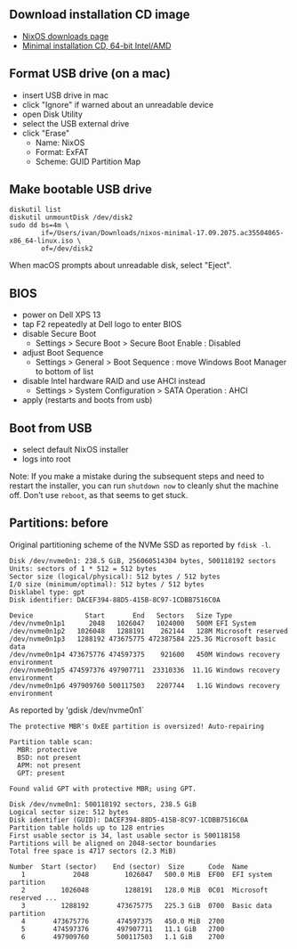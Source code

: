 ## Download installation CD image

- [NixOS downloads page](https://nixos.org/nixos/download.html)
 - [Minimal installation CD, 64-bit Intel/AMD](https://d3g5gsiof5omrk.cloudfront.net/nixos/17.09/nixos-17.09.2075.ac35504065/nixos-minimal-17.09.2075.ac35504065-x86_64-linux.iso)

## Format USB drive (on a mac)

- insert USB drive in mac
 - click "Ignore" if warned about an unreadable device
- open Disk Utility
 - select the USB external drive
 - click "Erase"
     - Name: NixOS
     - Format: ExFAT
     - Scheme: GUID Partition Map

## Make bootable USB drive

```
diskutil list
diskutil unmountDisk /dev/disk2
sudo dd bs=4m \
        if=/Users/ivan/Downloads/nixos-minimal-17.09.2075.ac35504065-x86_64-linux.iso \
        of=/dev/disk2
```
When macOS prompts about unreadable disk, select "Eject".

## BIOS
- power on Dell XPS 13
- tap F2 repeatedly at Dell logo to enter BIOS
- disable Secure Boot
  - Settings > Secure Boot > Secure Boot Enable : Disabled
- adjust Boot Sequence
  - Settings > General > Boot Sequence : move Windows Boot Manager to bottom of list
- disable Intel hardware RAID and use AHCI instead
  - Settings > System Configuration > SATA Operation : AHCI
- apply (restarts and boots from usb)

## Boot from USB
- select default NixOS installer
- logs into root

Note: If you make a mistake during the subsequent steps and need to restart the installer, you can run `shutdown now` to cleanly shut the machine off. Don't use `reboot`, as that seems to get stuck.

## Partitions: before
Original partitioning scheme of the NVMe SSD as reported by `fdisk -l`.
```
Disk /dev/nvme0n1: 238.5 GiB, 256060514304 bytes, 500118192 sectors
Units: sectors of 1 * 512 = 512 bytes
Sector size (logical/physical): 512 bytes / 512 bytes
I/O size (minimum/optimal): 512 bytes / 512 bytes
Disklabel type: gpt
Disk identifier: DACEF394-88D5-415B-8C97-1CDBB7516C0A

Device             Start       End   Sectors   Size Type
/dev/nvme0n1p1      2048   1026047   1024000   500M EFI System
/dev/nvme0n1p2   1026048   1288191    262144   128M Microsoft reserved
/dev/nvme0n1p3   1288192 473675775 472387584 225.3G Microsoft basic data
/dev/nvme0n1p4 473675776 474597375    921600   450M Windows recovery environment
/dev/nvme0n1p5 474597376 497907711  23310336  11.1G Windows recovery environment
/dev/nvme0n1p6 497909760 500117503   2207744   1.1G Windows recovery environment
```

As reported by 'gdisk /dev/nvme0n1`
```
The protective MBR's 0xEE partition is oversized! Auto-repairing

Partition table scan:
  MBR: protective
  BSD: not present
  APM: not present
  GPT: present

Found valid GPT with protective MBR; using GPT.

Disk /dev/nvme0n1: 500118192 sectors, 238.5 GiB
Logical sector size: 512 bytes
Disk identifier (GUID): DACEF394-88D5-415B-8C97-1CDBB7516C0A
Partition table holds up to 128 entries
First usable sector is 34, last usable sector is 500118158
Partitions will be aligned on 2048-sector boundaries
Total free space is 4717 sectors (2.3 MiB)

Number  Start (sector)    End (sector)  Size      Code  Name
   1            2048         1026047   500.0 MiB  EF00  EFI system partition
   2         1026048         1288191   128.0 MiB  0C01  Microsoft reserved ...
   3         1288192       473675775   225.3 GiB  0700  Basic data partition
   4       473675776       474597375   450.0 MiB  2700
   5       474597376       497907711   11.1 GiB   2700
   6       497909760       500117503   1.1 GiB    2700
```
